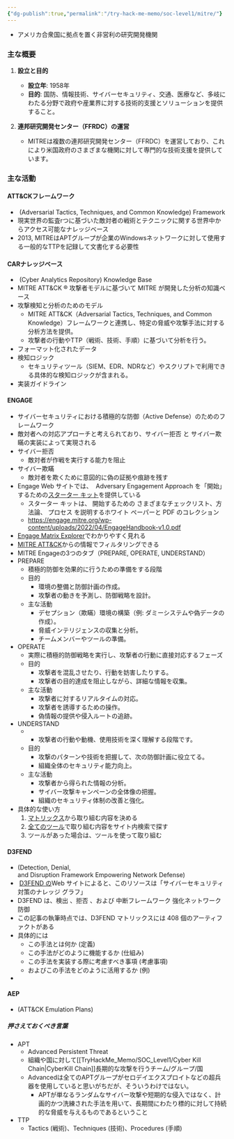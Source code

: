 ```yaml
---
{"dg-publish":true,"permalink":"/try-hack-me-memo/soc-level1/mitre/"}
---
```


- アメリカ合衆国に拠点を置く非営利の研究開発機関
### 主な概要

1. **設立と目的**
    
    - **設立年**: 1958年
    - **目的**: 国防、情報技術、サイバーセキュリティ、交通、医療など、多岐にわたる分野で政府や産業界に対する技術的支援とソリューションを提供すること。
2. **連邦研究開発センター（FFRDC）の運営**
    
    - MITREは複数の連邦研究開発センター（FFRDC）を運営しており、これにより米国政府のさまざまな機関に対して専門的な技術支援を提供しています。

### 主な活動
#### ATT&CKフレームワーク
-  (Adversarial Tactics, Techniques, and Common Knowledge) Framework
- 現実世界の監査rつに基づいた敵対者の戦術とテクニックに関する世界中からアクセス可能なナレッジベース
- 2013, MITREはAPTグループが企業のWindowsネットワークに対して使用する一般的なTTPを記録して文書化する必要性
#### CARナレッジベース
-   (Cyber Analytics Repository) Knowledge Base
- MITRE ATT&CK ® 攻撃者モデルに基づいて MITRE が開発した分析の知識ベース
- 攻撃検知と分析のためのモデル
	-  MITRE ATT&CK（Adversarial Tactics, Techniques, and Common Knowledge）フレームワークと連携し、特定の脅威や攻撃手法に対する分析方法を提供。
	- 攻撃者の行動やTTP（戦術、技術、手順）に基づいて分析を行う。
- フォーマット化されたデータ
- 検知ロジック
	- セキュリティツール（SIEM、EDR、NDRなど）やスクリプトで利用できる具体的な検知ロジックが含まれる。
- 実装ガイドライン
#### ENGAGE
- サイバーセキュリティにおける積極的な防御（Active Defense）のためのフレームワーク
- 敵対者への対応アプローチと考えられており、サイバー拒否 と サイバー欺瞞の実装によって実現される
- サイバー拒否
	- 敵対者が作戦を実行する能力を阻止
- サイバー欺瞞
	- 敵対者を欺くために意図的に偽の証拠や痕跡を残す
- Engage Web サイトでは、  Adversary Engagement Approach を「開始」するための[スターター キット](https://engage.mitre.org/starter-kit/)を提供している
	- スターター キットは、 開始するための さまざまなチェックリスト、方法論、 プロセス を説明するホワイト ペーパーと PDF のコレクション
	- https://engage.mitre.org/wp-content/uploads/2022/04/EngageHandbook-v1.0.pdf
- [Engage Matrix Explorer](https://engage.mitre.org/matrix)でわかりやすく見れる
- [MITRE ATT&CK](https://attack.mitre.org/)からの情報でフィルタリングできる
- MITRE Engageの3つのタブ（PREPARE, OPERATE, UNDERSTAND）
- PREPARE
	- 積極的防御を効果的に行うための準備をする段階
	- 目的
	    - 環境の整備と防御計画の作成。
	    - 攻撃者の動きを予測し、防御戦略を設計。
	- 主な活動
	    - デセプション（欺瞞）環境の構築（例: ダミーシステムや偽データの作成）。
	    - 脅威インテリジェンスの収集と分析。
	    - チームメンバーやツールの準備。
- OPERATE
	- 実際に積極的防御戦略を実行し、攻撃者の行動に直接対応するフェーズ
	- 目的
	    - 攻撃者を混乱させたり、行動を妨害したりする。
	    - 攻撃者の目的達成を阻止しながら、詳細な情報を収集。
	- 主な活動
	    - 攻撃者に対するリアルタイムの対応。
	    - 攻撃者を誘導するための操作。
	    - 偽情報の提供や侵入ルートの追跡。
- UNDERSTAND
	- - 攻撃者の行動や動機、使用技術を深く理解する段階です。
	- 目的
	    - 攻撃のパターンや技術を把握して、次の防御計画に役立てる。
	    - 組織全体のセキュリティ能力向上。
	- 主な活動
	    - 攻撃者から得られた情報の分析。
	    - サイバー攻撃キャンペーンの全体像の把握。
	    - 組織のセキュリティ体制の改善と強化。
- 具体的な使い方
	1. [マトリックス](https://engage.mitre.org/matrix/)から取り組む内容を決める
	2. [全てのツール](https://engage.mitre.org/tools/)で取り組む内容をサイト内検索で探す
	3. ツールがあった場合は、ツールを使って取り組む

#### D3FEND
- (Detection, Denial, and Disruption Framework Empowering Network Defense)
-  [D3FEND の](https://d3fend.mitre.org/)Web サイトによると、このリソースは「サイバーセキュリティ対策のナレッジ グラフ」
- D3FEND は、検出 、拒否 、および 中断フレームワーク 強化ネットワーク防御 
- この記事の執筆時点では、D3FEND マトリックスには 408 個のアーティファクトがある
- 具体的には
	- この手法とは何か (定義)
	- この手法がどのように機能するか (仕組み)
	- この手法を実装する際に考慮すべき事項 (考慮事項)
	- およびこの手法をどのように活用するか (例) 
- 
#### AEP
- (ATT&CK Emulation Plans)


##### 押さえておくべき言葉
- APT
	- Advanced Persistent Threat
	- 組織や国に対して[[TryHackMe_Memo/SOC_Level1/Cyber​​ Kill Chain\|Cyber​​ Kill Chain]]長期的な攻撃を行うチーム/グループ/国
	- Advancedは全てのAPTグループがセロデイエクスプロイトなどの超兵器を使用していると思いがちだが、そういうわけではない。
		- APTが単なるランダムなサイバー攻撃や短期的な侵入ではなく、計画的かつ洗練された手法を用いて、長期間にわたり標的に対して持続的な脅威を与えるものであるということ
- TTP
	- Tactics (戦術)、Techniques (技術)、Procedures (手順)

